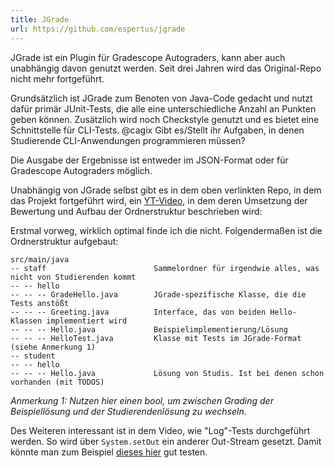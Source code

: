 ```yaml
---
title: JGrade
url: https://github.com/espertus/jgrade
---
```


JGrade ist ein Plugin für Gradescope Autograders, kann aber auch unabhängig davon genutzt werden. Seit drei Jahren wird das Original-Repo nicht mehr fortgeführt.

Grundsätzlich ist JGrade zum Benoten von Java-Code gedacht und nutzt dafür primär JUnit-Tests, die alle eine unterschiedliche Anzahl an Punkten geben können. Zusätzlich wird noch Checkstyle genutzt und es bietet eine Schnittstelle für CLI-Tests. @cagix Gibt es/Stellt ihr Aufgaben, in denen Studierende CLI-Anwendungen programmieren müssen?

Die Ausgabe der Ergebnisse ist entweder im JSON-Format oder für Gradescope Autograders möglich.

Unabhängig von JGrade selbst gibt es in dem oben verlinkten Repo, in dem das Projekt fortgeführt wird, ein [YT-Video](https://www.youtube.com/watch?v=o1FHbHZwyUY), in dem deren Umsetzung der Bewertung und Aufbau der Ordnerstruktur beschrieben wird:

Erstmal vorweg, wirklich optimal finde ich die nicht. Folgendermaßen ist die Ordnerstruktur aufgebaut:
```
src/main/java
-- staff                        Sammelordner für irgendwie alles, was nicht von Studierenden kommt
-- -- hello                             
-- -- -- GradeHello.java        JGrade-spezifische Klasse, die die Tests anstößt
-- -- -- Greeting.java          Interface, das von beiden Hello-Klassen implementiert wird
-- -- -- Hello.java             Beispielimplementierung/Lösung
-- -- -- HelloTest.java         Klasse mit Tests im JGrade-Format (siehe Anmerkung 1)
-- student
-- -- hello
-- -- -- Hello.java             Lösung von Studis. Ist bei denen schon vorhanden (mit TODOS)
```
*Anmerkung 1: Nutzen hier einen bool, um zwischen Grading der Beispiellösung und der Studierendenlösung zu wechseln.*

Des Weiteren interessant ist in dem Video, wie "Log"-Tests durchgeführt werden. So wird über `System.setOut` ein anderer Out-Stream gesetzt. Damit könnte man zum Beispiel [dieses hier](https://github.com/Programmiermethoden/Homework-Solutions/blob/f683ed6d94c3d1a344c4f3bf8af9ae96b15425b5/type_object_pattern/loesung/src/MonsterTest.java) gut testen.
